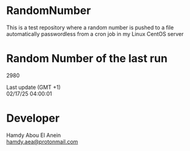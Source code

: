 # RandomNumber    
This is a test repository where a random number is pushed to a file automatically passwordless from a cron job in my Linux CentOS server    
# Random Number of the last run   
2980
      
Last update (GMT +1)    
02/17/25 04:00:01
# Developer    
Hamdy Abou El Anein   
hamdy.aea@protonmail.com
